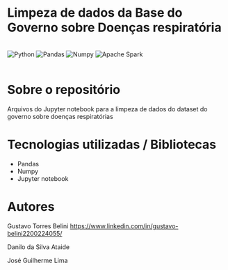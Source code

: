 # Limpeza de dados da Base do Governo sobre Doenças respiratória
<div style= 'display: inline_block'><br/>
    <img alt='Python' src='https://img.shields.io/badge/Python-3776AB?style=for-the-badge&logo=python&logoColor=white'>
    <img alt='Pandas' src='https://img.shields.io/badge/pandas-%23150458.svg?style=for-the-badge&logo=pandas&logoColor=white'>
    <img alt='Numpy' src='https://img.shields.io/badge/numpy-%23013243.svg?style=for-the-badge&logo=numpy&logoColor=white'>
    <img alt='Apache Spark' src='https://img.shields.io/badge/jupyter-%23FA0F00.svg?style=for-the-badge&logo=jupyter&logoColor=white'>

    
</div><br>

# Sobre o repositório

Arquivos do Jupyter notebook para a limpeza de dados do dataset do governo sobre doenças respiratórias



# Tecnologias utilizadas / Bibliotecas
- Pandas
- Numpy
- Jupyter notebook


# Autores

Gustavo Torres Belini
https://www.linkedin.com/in/gustavo-belini2200224055/

Danilo da Silva Ataide

José Guilherme Lima

